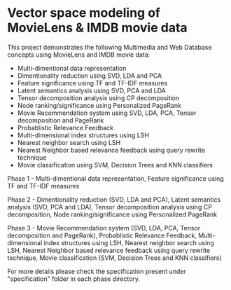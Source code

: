 # Vector space modeling of MovieLens & IMDB movie data

This project demonstrates the following Multimedia and Web Database concepts using MovieLens and IMDB movie data: 
 - Multi-dimentional data representation
 - Dimentionality reduction using SVD, LDA and PCA
 - Feature significance using TF and TF-IDF measures
 - Latent semantics analysis using SVD, PCA and LDA
 - Tensor decomposition analysis using CP decomposition
 - Node ranking/significance using Personalized PageRank
 - Movie Recommendation system using SVD, LDA, PCA, Tensor decomposition and PageRank
 - Probablistic Relevance Feedback
 - Multi-dimensional index structures using LSH
 - Nearest neighbor search using LSH
 - Nearest Neighbor based relevance feedback using query rewrite technique
 - Movie classification using SVM, Decision Trees and KNN classifiers
 


Phase 1 - Multi-dimentional data representation, Feature significance using TF and TF-IDF measures

Phase 2 - Dimentionality reduction (SVD, LDA and PCA), Latent semantics analysis (SVD, PCA and LDA), Tensor decomposition analysis using CP decomposition, Node ranking/significance using Personalized PageRank

Phase 3 - Movie Recommendation system (SVD, LDA, PCA, Tensor decomposition and PageRank), Probablistic Relevance Feedback, Multi-dimensional index structures using LSH, Nearest neighbor search using LSH, Nearest Neighbor based relevance feedback using query rewrite technique, Movie classification (SVM, Decision Trees and KNN classifiers)


For more details please check the specification present under "specification" folder in each phase directory.
